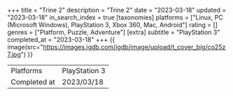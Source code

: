 +++
title = "Trine 2"
description = "Trine 2"
date = "2023-03-18"
updated = "2023-03-18"
in_search_index = true
[taxonomies]
platforms = ["Linux, PC (Microsoft Windows), PlayStation 3, Xbox 360, Mac, Android"]
rating = []
genres = ["Platform, Puzzle, Adventure"]
[extra]
subtitle = "PlayStation 3"
completed_at = "2023-03-18"
+++
{{ image(src="https://images.igdb.com/igdb/image/upload/t_cover_big/co25z7.jpg") }}

|              |            |
| ------------ | ---------- |
| Platforms    | PlayStation 3 |
| Completed at | 2023/03/18 |

